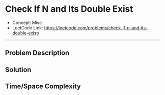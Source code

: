 # Check If N and Its Double Exist

- Concept: Misc
- LeetCode Link: https://leetcode.com/problems/check-if-n-and-its-double-exist/

---

## Problem Description

## Solution

## Time/Space Complexity

